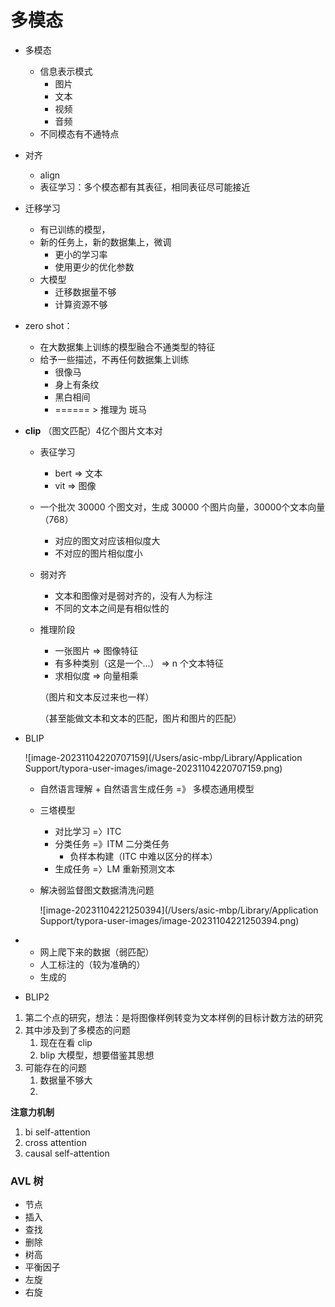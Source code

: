 # 多模态

- 多模态

  - 信息表示模式
    - 图片
    - 文本
    - 视频
    - 音频
  - 不同模态有不通特点

- 对齐

  - align 
  - 表征学习：多个模态都有其表征，相同表征尽可能接近

- 迁移学习

  - 有已训练的模型，
  - 新的任务上，新的数据集上，微调
    - 更小的学习率
    - 使用更少的优化参数
  - 大模型
    - 迁移数据量不够
    - 计算资源不够

- zero shot：

  - 在大数据集上训练的模型融合不通类型的特征
  - 给予一些描述，不再任何数据集上训练
    - 很像马
    - 身上有条纹
    - 黑白相间
    -  ====== > 推理为 斑马

- **clip** （图文匹配）4亿个图片文本对

  - 表征学习

    - bert   => 文本   
    - vit      => 图像

  - 一个批次 30000 个图文对，生成 30000 个图片向量，30000个文本向量 （768）

    - 对应的图文对应该相似度大
    - 不对应的图片相似度小

  - 弱对齐

    - 文本和图像对是弱对齐的，没有人为标注
    - 不同的文本之间是有相似性的

  - 推理阶段

    - 一张图片 => 图像特征
    - 有多种类别（这是一个...） => n 个文本特征
    - 求相似度 => 向量相乘

    （图片和文本反过来也一样）

    （甚至能做文本和文本的匹配，图片和图片的匹配）

- BLIP

  ![image-20231104220707159](/Users/asic-mbp/Library/Application Support/typora-user-images/image-20231104220707159.png)

  - 自然语言理解  + 自然语言生成任务  =》 多模态通用模型

  - 三塔模型

    - 对比学习 =〉ITC 
    - 分类任务 =》ITM  二分类任务
      - 负样本构建（ITC 中难以区分的样本）
    - 生成任务 =〉LM 重新预测文本

  - 解决弱监督图文数据清洗问题

    ![image-20231104221250394](/Users/asic-mbp/Library/Application Support/typora-user-images/image-20231104221250394.png)

- - 网上爬下来的数据（弱匹配）
  - 人工标注的（较为准确的）
  - 生成的 



- BLIP2





1. 第二个点的研究，想法：是将图像样例转变为文本样例的目标计数方法的研究
2. 其中涉及到了多模态的问题
   1. 现在在看 clip
   2. blip 大模型，想要借鉴其思想
3. 可能存在的问题
   1. 数据量不够大
   2. 





**注意力机制**

1. bi self-attention
2. cross attention
3. causal self-attention





### AVL 树

- 节点
- 插入
- 查找
- 删除
- 树高
- 平衡因子
- 左旋
- 右旋